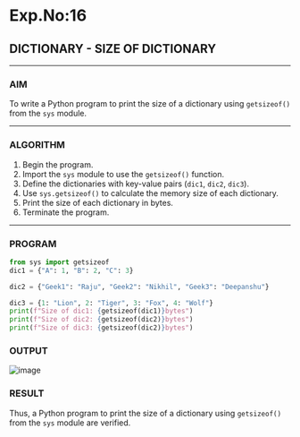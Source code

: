 # Exp.No:16  
## DICTIONARY - SIZE OF DICTIONARY

---

### AIM  
To write a Python program to print the size of a dictionary using `getsizeof()` from the `sys` module.

---

### ALGORITHM

1. Begin the program.  
2. Import the `sys` module to use the `getsizeof()` function.  
3. Define the dictionaries with key-value pairs (`dic1`, `dic2`, `dic3`).  
4. Use `sys.getsizeof()` to calculate the memory size of each dictionary.  
5. Print the size of each dictionary in bytes.  
6. Terminate the program.

---

### PROGRAM

```python
from sys import getsizeof
dic1 = {"A": 1, "B": 2, "C": 3} 

dic2 = {"Geek1": "Raju", "Geek2": "Nikhil", "Geek3": "Deepanshu"}

dic3 = {1: "Lion", 2: "Tiger", 3: "Fox", 4: "Wolf"}
print(f"Size of dic1: {getsizeof(dic1)}bytes")
print(f"Size of dic2: {getsizeof(dic2)}bytes")
print(f"Size of dic3: {getsizeof(dic2)}bytes")
```

### OUTPUT
![image](https://github.com/user-attachments/assets/d84155a7-58a4-4d41-b3ce-106faf52394a)
### RESULT
Thus, a Python program to print the size of a dictionary using `getsizeof()` from the `sys` module are verified.
